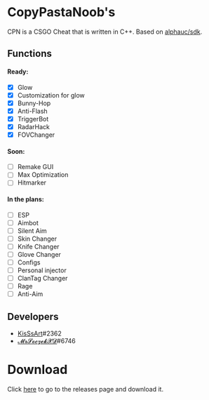 # CopyPastaNoob's
CPN is a CSGO Cheat that is written in C++. Based on [alphauc/sdk](https://github.com/alphauc/sdk).

## Functions
 #### Ready:
  - [x] Glow
  - [x] Customization for glow
  - [x] Bunny-Hop
  - [x] Anti-Flash
  - [x] TriggerBot
  - [x] RadarHack
  - [x] FOVChanger
  
 #### Soon:
  - [ ] Remake GUI
  - [ ] Max Optimization
  - [ ] Hitmarker
  
 #### In the plans:
  - [ ] ESP
  - [ ] Aimbot
  - [ ] Silent Aim
  - [ ] Skin Changer
  - [ ] Knife Changer
  - [ ] Glove Changer
  - [ ] Configs
  - [ ] Personal injector
  - [ ] ClanTag Changer
  - [ ] Rage
  - [ ] Anti-Aim
  
  ## Developers
  - [KisSsArt](https://github.com/KisSsArt)#2362
  - [𝓜𝓻𝓢𝓸𝓬𝔃𝓮𝓴𝓧𝓓](https://github.com/MrSoczekXD)#6746

  # Download
  Click [here](https://github.com/KisSsArt/CPN/releases) to go to the releases page and download it.
